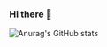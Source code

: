 ### Hi there 👋



![Anurag's GitHub stats](https://github-readme-stats.vercel.app/api?username=prabath1998&show_icons=true&theme=highcontrast)


